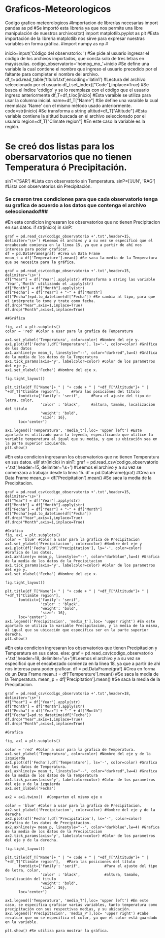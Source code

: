 # Graficos-Meteorologicos
Codigo grafico meteorologicos
#Importacion de librerías necesarias
import pandas as pd  #Se importó esta librería ya que nos permite una libre manipulación de nuestros archivos(txt)
import matplotlib.pyplot as plt #Esta importación de la librería matplotlib nos sirve para expresar nuestras variables en forma gráfica.
#import numpy as np  # 

inicio=input('Código del observatorio: ') #Se pide al usuario ingresar el código de los archivos importados, que consta solo de tres letras en mayúsculas.
codigo_observatorio='homog_mo_'+inicio    #Se define una variable la cual contiene el nombre que ingreso el usuario precedido por el faltante para completar el nombre del archivo.
df_t=pd.read_table('titulo1.txt',encoding='latin1')  #Lectura del archivo seleccionado por el usuario
df_t.set_index(["Code"],inplace=True) #Se busca el índice 'código' y se lo reemplaza con el código que el usuario ingreso anteriormente
df_T=df_t.loc[inicio] #Esta varaible se utiliza para usar la columna inicial.
name=df_T["Name"] #Se define una varaible la cual reemplaza 'Name' con el mismo método usado anteriormente.
code=str(inicio) #Se transforma a string 
altitud=df_T["Altitude"] #Esta variable contiene la altitud buscada en el archivo seleccionado por el usuario
region=df_T["Climate region"] #En este caso la variable es la región.

# Se creó dos listas para los obersarvatorios que no tienen Temperatura ó Precipitación.
sinT=['SAR'] #Lista con observatorio sin Temperatura.
sinP=['JUN', 'RAG'] #Lista con observatorios sin Precipitación.

### Se crearon tres condiciones para que cada observatorio tenga su grafica de acuerdo a los datos que contenga el archivo seleccionado###
#En esta condicion ingresaran los observatorios que no tienen Precipitacion en sus datos.
if str(inicio) in sinP:
    
    graf = pd.read_csv(codigo_observatorio +'.txt',header=15, delimiter='\s+') #Leemos el archivo y a su vez se especificó que el encabezado comienza en la linea 15, ya que a partir de ahí nos interesa para poder graficar.
    df = pd.DataFrame(graf) #Crea un Data Frame
    mean_t = df['Temperature'].mean() #Se saca la media de la Temperatura que se necesita para la gráfica. 
    
    graf = pd.read_csv(codigo_observatorio +'.txt',header=15, delimiter='\s+')
    df["Year"] = df["Year"].apply(str) #Transforma a string las variable ¨Year¨,¨Month¨ utilizando el .apply(str)
    df["Month"] = df["Month"].apply(str)
    df["Fecha"] = df["Year"] + "-" + df["Month"]
    df["Fecha"]=pd.to_datetime(df["Fecha"]) #Se cambia al tipo, para que el intérprete lo tome y trate como fecha.
    df.drop("Year",axis=1,inplace=True) 
    df.drop("Month",axis=1,inplace=True)

    ##Gráfica
    
    fig, ax1 = plt.subplots()
    color = 'red' #Color a usar para la grafica de Temperatura

    ax1.set_ylabel('Temperatura', color=color) #Nombre del eje y.
    ax1.plot(df['Fecha'],df['Temperature'], ls='-', color=color) #Gráfica de los datos 
    ax1.axhline(y= mean_t, linestyle="--", color="darkred",lw=4) #Gráfica de la media de los datos de la Temperatura
    ax1.tick_params(axis='y', labelcolor=color) #Color de los parametros del eje y.
    ax1.set_xlabel('Fecha') #Nombre del eje x.
      
    fig.tight_layout()  
     
    plt.title(df_T["Name"]+ " | "+ code + " | "+df_T["Altitude"]+ " | "+df_T["Climate region"],     #Para las posiciones del título
          fontdict={'family': 'serif',     #Para el ajuste del tipo de letra, color, 
                    'color' : 'black',     #altura, tamaño, localización del titulo 
                    'weight': 'bold',
                    'size': 16},
          loc='center') 
    
    ax1.legend(['Temperatura', 'media_t'],loc= 'upper left') #Este apartado es utilizado para la leyenda, especificando que utilice la variable temperatura al igual que su media, y que su ubicación sea en la parte superior izquierda.
    plt.show()
    
#En esta condicion ingresaran los observatorios que no tienen Temperatura en sus datos.
elif str(inicio) in sinT:
    graf = pd.read_csv(codigo_observatorio +'.txt',header=15, delimiter='\s+') #Leemos el archivo y a su vez se comenzara a trabajar desde la linea 15.
    df = pd.DataFrame(graf) #Crea un Data Frame
    mean_p = df['Precipitation'].mean() #Se saca la media de la Precipitacion. 
    
    graf = pd.read_csv(codigo_observatorio +'.txt',header=15, delimiter='\s+')
    df["Year"] = df["Year"].apply(str)
    df["Month"] = df["Month"].apply(str)
    df["Fecha"] = df["Year"] + "-" + df["Month"]
    df["Fecha"]=pd.to_datetime(df["Fecha"])
    df.drop("Year",axis=1,inplace=True)
    df.drop("Month",axis=1,inplace=True)
    
    #Gráfica
    fig, ax1 = plt.subplots()
    color = 'blue' #Color a usar para la grafica de Precipitacion
    ax1.set_ylabel('Precipitacion', color=color) #Nombre del eje y
    ax1.plot(df['Fecha'],df['Precipitation'], ls='-', color=color) #Grafica de los datos.
    ax1.axhline(y= mean_p, linestyle="--", color="darkblue",lw=4) #Grafica de la media de los datos de la Precipitacion 
    ax1.tick_params(axis='y', labelcolor=color) #Color de los parametros del eje y.
    ax1.set_xlabel('Fecha') #Nombre del eje x.
      
    fig.tight_layout()  
     
    plt.title(df_T["Name"]+ " | "+ code + " | "+df_T["Altitude"]+ " | "+df_T["Climate region"],
          fontdict={'family': 'serif', 
                    'color' : 'black',
                    'weight': 'bold',
                    'size': 16},
          loc='center')
    ax1.legend(['Precipitacion', 'media_t'],loc= 'upper right') #En este apartado se utiliza la variable Precipitación, y la media de la misma, al igual que su ubicación que especifica ser en la parte superior derecha.
    plt.show()
    
#En esta condicion ingresaran los observatorios que tienen Precipitacion y Temperatura en sus datos.
else:
    graf = pd.read_csv(codigo_observatorio +'.txt',header=18, delimiter='\s+')#Leemos el archivo y a su vez se especificó que el encabezado comienza en la linea 18, ya que a partir de ahí nos interesa para poder graficar.
    df = pd.DataFrame(graf) #Crea en forma de un Data Frame
    mean_t = df['Temperature'].mean() #Se saca la media de la Temperatura. 
    mean_p = df['Precipitation'].mean() #Se saca la media de la Precipitacion.
      
    graf = pd.read_csv(codigo_observatorio +'.txt',header=18, delimiter='\s+')
    df["Year"] = df["Year"].apply(str)
    df["Month"] = df["Month"].apply(str)
    df["Fecha"] = df["Year"] + "-" + df["Month"]
    df["Fecha"]=pd.to_datetime(df["Fecha"])
    df.drop("Year",axis=1,inplace=True)
    df.drop("Month",axis=1,inplace=True)
    
    #Grafica
    
    fig, ax1 = plt.subplots()
    
    color = 'red' #Color a usar para la grafica de Temperatura.      
    ax1.set_ylabel('Temperatura', color=color) #Nombre del eje y de la izquierda
    ax1.plot(df['Fecha'],df['Temperature'], ls='-', color=color) #Grafica de los datos de Temperatura.
    ax1.axhline(y= mean_t, linestyle="--", color="darkred",lw=4) #Grafica de la media de los datos de la Temperatura 
    ax1.tick_params(axis='y', labelcolor=color) #Color de los parametros del eje y de la izquierda
    ax1.set_xlabel('Fecha')
    
    ax2 = ax1.twinx()  #Comparten el mismo eje x
    
    color = 'blue' #Color a usar para la grafica de Precipitacion.
    ax2.set_ylabel('Precipitacion', color=color) #Nombre del eje y de la derecha  
    ax2.plot(df['Fecha'],df['Precipitation'], ls='-', color=color) #Grafica de los datos de Precipitacion.
    ax2.axhline(y= mean_p, linestyle="--", color="darkblue",lw=4) #Grafica de la media de los datos de la Precipitacion 
    ax2.tick_params(axis='y', labelcolor=color) #Color de los parametros del eje y de la derecha.
    
    fig.tight_layout()  
        
    plt.title(df_T["Name"]+ " | "+ code + " | "+df_T["Altitude"]+ " | "+df_T["Climate region"],   #Para las posiciones del título
          fontdict={'family': 'serif',           #Para el ajuste del tipo de letra, color,
                    'color' : 'black',           #altura, tamaño, localización del titulo  
                    'weight': 'bold',
                    'size': 16},
          loc='center')    
    
    ax1.legend(['Temperatura', 'media_T'],loc= 'upper left') #En este caso, se especifica graficar varias variables, tanto temperatura como precipitación con sus respectivas medias, y su ubicación.
    ax2.legend(['Precipitacion', 'media_P'],loc= 'upper right') #Cabe recalcar que no se especifica el color, ya que el color está guardado en la variable.
    
    plt.show() #Se utiliza para mostrar la gráfica.

